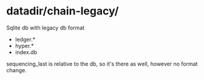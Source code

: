 # datadir/chain-legacy/

Sqlite db with legacy db format

- ledger.*
- hyper.*
- index.db

sequencing_last is relative to the db, so it's there as well, however no format change.
